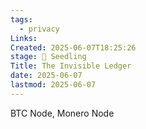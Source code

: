 ```yaml
---
tags:
  - privacy
Links: 
Created: 2025-06-07T18:25:26
stage: 🌱 Seedling
Title: The Invisible Ledger
date: 2025-06-07
lastmod: 2025-06-07
---
```

BTC Node, Monero Node

